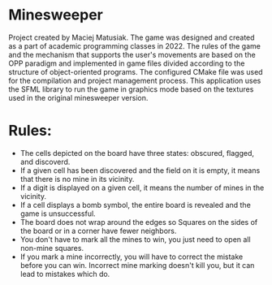 # Minesweeper

Project created by Maciej Matusiak. The game was designed and created as a part of academic programming classes in 2022. The rules of the game and the mechanism that supports the user's movements are based on the OPP paradigm and implemented in game files divided according to the structure of object-oriented programs. The configured CMake file was used for the compilation and project management process. This application uses the SFML library to run the game in graphics mode based on the textures used in the original minesweeper version.

# Rules:

- The cells depicted on the board have three states: obscured, flagged, and discoverd.
- If a given cell has been discovered and the field on it is empty, it means that there is no mine in its vicinity.
- If a digit is displayed on a given cell, it means the number of mines in the vicinity.
- If a cell displays a bomb symbol, the entire board is revealed and the game is unsuccessful.
- The board does not wrap around the edges so Squares on the sides of the board or in a corner have fewer neighbors.
- You don't have to mark all the mines to win, you just need to open all non-mine squares.
- If you mark a mine incorrectly, you will have to correct the mistake before you can win. Incorrect mine marking doesn't kill you, but it can lead to mistakes which do.
